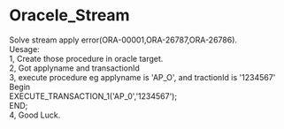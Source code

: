 # Oracele_Stream
Solve stream apply error(ORA-00001,ORA-26787,ORA-26786). <br>
Uesage:<br>
1, Create those procedure in oracle target. <br>
2, Got applyname and transactionId<br>
3, execute procedure eg applyname is 'AP_O', and tractionId is '1234567'<br>
   Begin<br>
    EXECUTE_TRANSACTION_1('AP_0','1234567');<br>
   END;<br>
4, Good Luck.<br>
    
